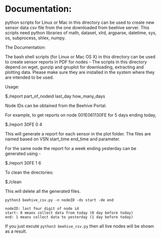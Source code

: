 # Documentation:

 python scripts for Linux or Mac in this directory can be used to create new sensor data csv file from the one downloaded from beehive server. This scripts need python libraries of math, dataset, xlrd, argparse, datetime, sys, os, subprocess, shlex, numpy.

The
Documentation:

The bash shell scripts (for Linux or Mac OS X) in this directory can be used to create sensor reports in PDF for nodes - The scripts in this directory depend on wget, gunzip and gnuplot for downloading, extracting and plotting data. Please make sure they are installed in the system where they are intended to be used.

Usage:

$./report part_of_nodeid last_day how_many_days

Node IDs can be obtained from the Beehive Portal.

For example, to get reports on node 001E061130FE for 5 days ending today,

$./report 30FE 0 4

This will generate a report for each sensor in the plot folder. The files are named based on VSN start_time end_time and parameter.

For the same node the report for a week ending yesterday can be generated using -

$./report 30FE 1 6

To clean the directories:

$./clean

This will delete all the generated files.
```
python3 beehive_csv.py -n nodeID -ds start -de end

nodeID: last four digit of node id
start: 0 means collect data from today (0 day before today)
end: 1 means collect data to yesterday (1 day before today)
```

If you just excute ```python3 beehive_csv.py``` then all live nodes will be shown as a result.
